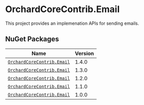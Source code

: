 # OrchardCoreContrib.Email

This project provides an implemenation APIs for sending emails.

## NuGet Packages

| Name                                                                                        | Version |
|---------------------------------------------------------------------------------------------|---------|
| [`OrchardCoreContrib.Email`](https://www.nuget.org/packages/OrchardCoreContrib.Email/1.4.0) | 1.4.0   |
| [`OrchardCoreContrib.Email`](https://www.nuget.org/packages/OrchardCoreContrib.Email/1.3.0) | 1.3.0   |
| [`OrchardCoreContrib.Email`](https://www.nuget.org/packages/OrchardCoreContrib.Email/1.2.0) | 1.2.0   |
| [`OrchardCoreContrib.Email`](https://www.nuget.org/packages/OrchardCoreContrib.Email/1.1.0) | 1.1.0   |
| [`OrchardCoreContrib.Email`](https://www.nuget.org/packages/OrchardCoreContrib.Email/1.0.0) | 1.0.0   |
